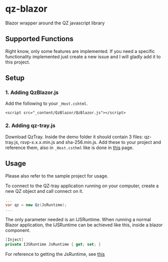
# qz-blazor
Blazor wrapper around the QZ javascript library

## Supported Functions
Right know, only some features are implemented. If you need a specific functionality implemented just create a new issue and I will gladly add it to this project.

## Setup
### 1. Adding QzBlazor.js

Add the following to your `_Host.cshtml`.

```cshtml
<script src="_content/QzBlazor/QzBlazor.js"></script>
```

### 2. Adding qz-tray.js

Download QzTray. Inside the demo folder it should contain 3 files: qz-tray.js, rsvp-x.x.x.min.js and sha-256.min.js. Add these to your project and reference them, also in `_Host.csthml` like is done in [this](https://qz.io/wiki/getting-started#the-code) page.

## Usage
Please also refer to the sample project for usage.

To connect to the QZ-tray application running on your computer, create a new QZ object and call connect on it.
``` csharp
...
var qz = new Qz(JsRuntime);
...
```
The only parameter needed is an IJSRuntime. When running a normal Blazor application, the IJSRuntime can be achieved like this, inside a blazor component.
``` csharp
[Inject]
private IJSRuntime JsRuntime { get; set; }
```

For reference to getting the JsRuntime, see [this](https://docs.microsoft.com/en-us/aspnet/core/blazor/call-javascript-from-dotnet?view=aspnetcore-3.1)

